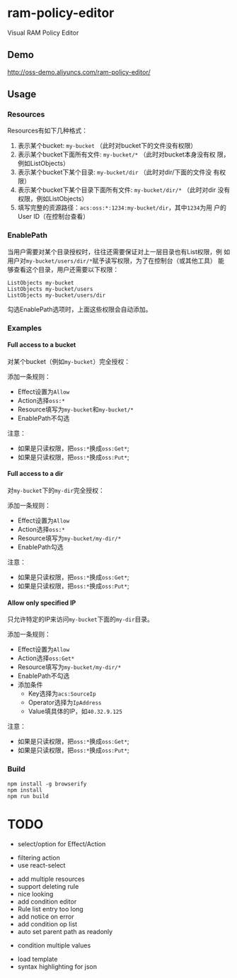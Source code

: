 # ram-policy-editor

Visual RAM Policy Editor

## Demo

http://oss-demo.aliyuncs.com/ram-policy-editor/

## Usage

### Resources

Resources有如下几种格式：

1. 表示某个bucket: `my-bucket` （此时对bucket下的文件没有权限）
2. 表示某个bucket下面所有文件: `my-bucket/*` （此时对bucket本身没有权
   限，例如ListObjects）
3. 表示某个bucket下某个目录: `my-bucket/dir` （此时对dir/下面的文件没
   有权限）
4. 表示某个bucket下某个目录下面所有文件: `my-bucket/dir/*` （此时对dir
   没有权限，例如ListObjects）
5. 填写完整的资源路径：`acs:oss:*:1234:my-bucket/dir`，其中`1234`为用
   户的User ID（在控制台查看）

### EnablePath

当用户需要对某个目录授权时，往往还需要保证对上一层目录也有List权限，例
如用户对`my-bucket/users/dir/*`赋予读写权限，为了在控制台（或其他工具）
能够查看这个目录，用户还需要以下权限：

```
ListObjects my-bucket
ListObjects my-bucket/users
ListObjects my-bucket/users/dir
```

勾选EnablePath选项时，上面这些权限会自动添加。

### Examples

#### Full access to a bucket

对某个bucket（例如`my-bucket`）完全授权：

添加一条规则：

- Effect设置为`Allow`
- Action选择`oss:*`
- Resource填写为`my-bucket`和`my-bucket/*`
- EnablePath不勾选

注意：

- 如果是只读权限，把`oss:*`换成`oss:Get*`;
- 如果是只读权限，把`oss:*`换成`oss:Put*`;

#### Full access to a dir

对`my-bucket`下的`my-dir`完全授权：

添加一条规则：

- Effect设置为`Allow`
- Action选择`oss:*`
- Resource填写为`my-bucket/my-dir/*`
- EnablePath勾选

注意：

- 如果是只读权限，把`oss:*`换成`oss:Get*`;
- 如果是只读权限，把`oss:*`换成`oss:Put*`;

#### Allow only specified IP

只允许特定的IP来访问`my-bucket`下面的`my-dir`目录。

添加一条规则：

- Effect设置为`Allow`
- Action选择`oss:Get*`
- Resource填写为`my-bucket/my-dir/*`
- EnablePath不勾选
- 添加条件
  - Key选择为`acs:SourceIp`
  - Operator选择为`IpAddress`
  - Value填具体的IP，如`40.32.9.125`

注意：

- 如果是只读权限，把`oss:*`换成`oss:Get*`;
- 如果是只读权限，把`oss:*`换成`oss:Put*`;

### Build

```
npm install -g browserify
npm install
npm run build
```

# TODO

+ select/option for Effect/Action
* filtering action
* use react-select
+ add multiple resources
+ support deleting rule
+ nice looking
+ add condition editor
+ Rule list entry too long
+ add notice on error
+ add condition op list
+ auto set parent path as readonly
* condition multiple values
- load template
- syntax highlighting for json

